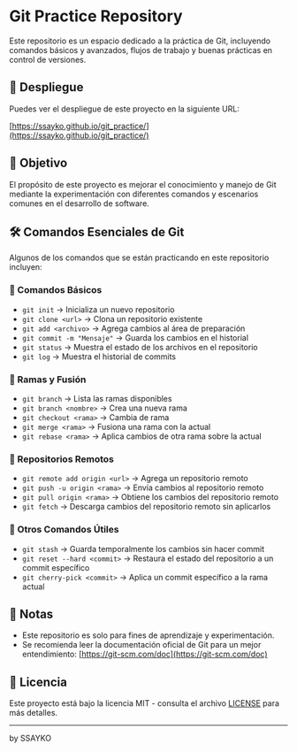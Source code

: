 # Git Practice Repository

Este repositorio es un espacio dedicado a la práctica de Git, incluyendo comandos básicos y avanzados, flujos de trabajo y buenas prácticas en control de versiones.

## 🚀 Despliegue

Puedes ver el despliegue de este proyecto en la siguiente URL:

[https://ssayko.github.io/git_practice/](https://ssayko.github.io/git_practice/)

## 📌 Objetivo

El propósito de este proyecto es mejorar el conocimiento y manejo de Git mediante la experimentación con diferentes comandos y escenarios comunes en el desarrollo de software.

## 🛠️ Comandos Esenciales de Git

Algunos de los comandos que se están practicando en este repositorio incluyen:

### 📌 Comandos Básicos

- `git init` → Inicializa un nuevo repositorio
- `git clone <url>` → Clona un repositorio existente
- `git add <archivo>` → Agrega cambios al área de preparación
- `git commit -m "Mensaje"` → Guarda los cambios en el historial
- `git status` → Muestra el estado de los archivos en el repositorio
- `git log` → Muestra el historial de commits

### 📌 Ramas y Fusión

- `git branch` → Lista las ramas disponibles
- `git branch <nombre>` → Crea una nueva rama
- `git checkout <rama>` → Cambia de rama
- `git merge <rama>` → Fusiona una rama con la actual
- `git rebase <rama>` → Aplica cambios de otra rama sobre la actual

### 📌 Repositorios Remotos

- `git remote add origin <url>` → Agrega un repositorio remoto
- `git push -u origin <rama>` → Envía cambios al repositorio remoto
- `git pull origin <rama>` → Obtiene los cambios del repositorio remoto
- `git fetch` → Descarga cambios del repositorio remoto sin aplicarlos

### 📌 Otros Comandos Útiles

- `git stash` → Guarda temporalmente los cambios sin hacer commit
- `git reset --hard <commit>` → Restaura el estado del repositorio a un commit específico
- `git cherry-pick <commit>` → Aplica un commit específico a la rama actual

## 📝 Notas

- Este repositorio es solo para fines de aprendizaje y experimentación.
- Se recomienda leer la documentación oficial de Git para un mejor entendimiento: [https://git-scm.com/doc](https://git-scm.com/doc)

## 📜 Licencia

Este proyecto está bajo la licencia MIT - consulta el archivo [LICENSE](LICENSE) para más detalles.

---

by SSAYKO
